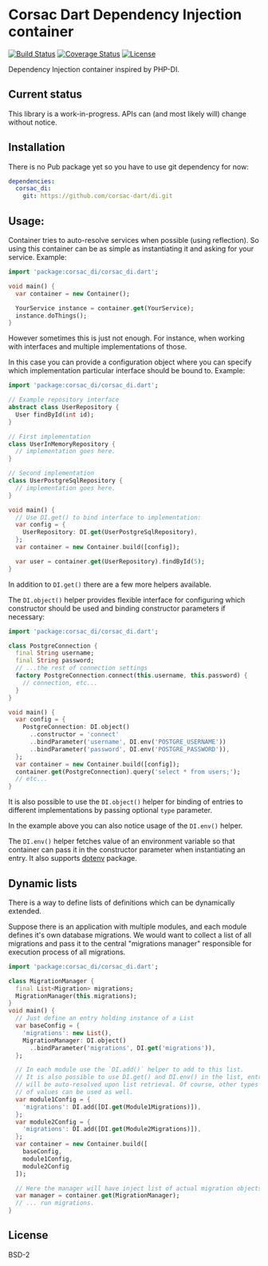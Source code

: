 # Corsac Dart Dependency Injection container

[![Build Status](https://img.shields.io/travis-ci/corsac-dart/di.svg?branch=master&style=flat-square)](https://travis-ci.org/corsac-dart/di)
[![Coverage Status](https://img.shields.io/coveralls/corsac-dart/di.svg?branch=master&style=flat-square)](https://coveralls.io/github/corsac-dart/di?branch=master)
[![License](https://img.shields.io/badge/license-BSD--2-blue.svg?style=flat-square)](https://raw.githubusercontent.com/corsac-dart/di/master/LICENSE)


Dependency Injection container inspired by PHP-DI.

## Current status

This library is a work-in-progress. APIs can (and most likely will) change
without notice.

## Installation

There is no Pub package yet so you have to use git dependency for now:

```yaml
dependencies:
  corsac_di:
    git: https://github.com/corsac-dart/di.git
```


## Usage:

Container tries to auto-resolve services when possible (using reflection). So
using this container can be as simple as instantiating it and asking for your
service. Example:

```dart
import 'package:corsac_di/corsac_di.dart';

void main() {
  var container = new Container();

  YourService instance = container.get(YourService);
  instance.doThings();
}
```

However sometimes this is just not enough. For instance, when working with
interfaces and multiple implementations of those.

In this case you can provide a configuration object where you can specify
which implementation particular interface should be bound to. Example:

```dart
import 'package:corsac_di/corsac_di.dart';

// Example repository interface
abstract class UserRepository {
  User findById(int id);
}

// First implementation
class UserInMemoryRepository {
  // implementation goes here.
}

// Second implementation
class UserPostgreSqlRepository {
  // implementation goes here.
}

void main() {
  // Use DI.get() to bind interface to implementation:
  var config = {
    UserRepository: DI.get(UserPostgreSqlRepository),
  };
  var container = new Container.build([config]);

  var user = container.get(UserRepository).findById(5);
}
```

In addition to `DI.get()` there are a few more helpers available.

The `DI.object()` helper provides flexible interface for configuring which
constructor should be used and binding constructor parameters if necessary:

```dart
import 'package:corsac_di/corsac_di.dart';

class PostgreConnection {
  final String username;
  final String password;
  // ...the rest of connection settings
  factory PostgreConnection.connect(this.username, this.password) {
    // connection, etc...
  }
}

void main() {
  var config = {
    PostgreConnection: DI.object()
      ..constructor = 'connect'
      ..bindParameter('username', DI.env('POSTGRE_USERNAME'))
      ..bindParameter('password', DI.env('POSTGRE_PASSWORD')),
  };
  var container = new Container.build([config]);
  container.get(PostgreConnection).query('select * from users;');
  // etc...
}
```

It is also possible to use the `DI.object()` helper for binding of entries to
different implementations by passing optional `type` parameter.

In the example above you can also notice usage of the `DI.env()` helper.

The `DI.env()` helper fetches value of an environment variable so that container
can pass it in the constructor parameter when instantiating an entry. It also
supports [dotenv](https://pub.dartlang.org/packages/dotenv) package.

## Dynamic lists

There is a way to define lists of definitions which can be dynamically extended.

Suppose there is an application with multiple modules, and each module
defines it's own database migrations. We would want to collect a list of all
migrations and pass it to the central "migrations manager" responsible for
execution process of all migrations.

```dart
import 'package:corsac_di/corsac_di.dart';

class MigrationManager {
  final List<Migration> migrations;
  MigrationManager(this.migrations);
}
void main() {
  // Just define an entry holding instance of a List
  var baseConfig = {
    'migrations': new List(),
    MigrationManager: DI.object()
      ..bindParameter('migrations', DI.get('migrations')),
  };

  // In each module use the `DI.add()` helper to add to this list.
  // It is also possible to use DI.get() and DI.env() in the list, entries
  // will be auto-resolved upon list retrieval. Of course, other types
  // of values can be used as well.
  var module1Config = {
    'migrations': DI.add([DI.get(Module1Migrations)]),
  };
  var module2Config = {
    'migrations': DI.add([DI.get(Module2Migrations)]),
  };
  var container = new Container.build([
    baseConfig,
    module1Config,
    module2Config
  ]);

  // Here the manager will have inject list of actual migration objects.
  var manager = container.get(MigrationManager);
  // ... run migrations.
}
```

## License

BSD-2
